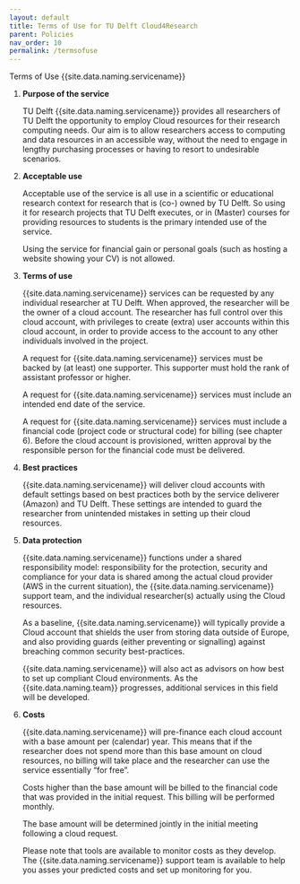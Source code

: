 ```yaml
---
layout: default
title: Terms of Use for TU Delft Cloud4Research
parent: Policies
nav_order: 10
permalink: /termsofuse
---
```

Terms of Use {{site.data.naming.servicename}}

1.	**Purpose of the service**

    TU Delft {{site.data.naming.servicename}} provides all researchers of TU Delft the opportunity to employ Cloud resources for their research computing needs. Our aim is to allow researchers access to computing and data resources in an accessible way, without the need to engage in lengthy purchasing processes or having to resort to undesirable scenarios.

2.	**Acceptable use**

    Acceptable use of the service is all use in a scientific or educational research context for research that is (co-) owned by TU Delft. So using it for research projects that TU Delft executes, or in (Master) courses for providing resources to students is the primary intended use of the service.

    Using the service for financial gain or personal goals (such as hosting a website showing your CV) is not allowed.

3.	**Terms of use**

    {{site.data.naming.servicename}} services can be requested by any individual researcher at TU Delft. When approved, the researcher will be the owner of a cloud account. The researcher has full control over this cloud account, with privileges to create (extra) user accounts within this cloud account, in order to provide access to the account to any other individuals involved in the project.

    A request for {{site.data.naming.servicename}} services must be backed by (at least) one supporter. This supporter must hold the rank of assistant professor or higher.

    A request for {{site.data.naming.servicename}} services must include an intended end date of the service.

    A request for {{site.data.naming.servicename}} services must include a financial code (project code or structural code) for billing (see chapter 6). Before the cloud account is provisioned, written approval by the responsible person for the financial code must be delivered.

4.	**Best practices**

    {{site.data.naming.servicename}} will deliver cloud accounts with default settings based on best practices both by the service deliverer (Amazon) and TU Delft. These settings are intended to guard the researcher from unintended mistakes in setting up their cloud resources. 

5.	**Data protection**

    {{site.data.naming.servicename}} functions under a shared responsibility model: responsibility for the protection, security and compliance for your data is shared among the actual cloud provider (AWS in the current situation), the {{site.data.naming.servicename}} support team, and the individual researcher(s) actually using the Cloud resources.

    As a baseline, {{site.data.naming.servicename}} will typically provide a Cloud account that shields the user from storing data outside of Europe, and also providing guards (either preventing or signalling) against breaching common security best-practices.

    {{site.data.naming.servicename}} will also act as advisors on how best to set up compliant Cloud environments. As the {{site.data.naming.team}} progresses, additional services in this field will be developed.

6.	**Costs**

    {{site.data.naming.servicename}} will pre-finance each cloud account with a base amount per (calendar) year. This means that if the researcher does not spend more than this base amount on cloud resources, no billing will take place and the researcher can use the service essentially “for free”.

    Costs higher than the base amount will be billed to the financial code that was provided in the initial request. This billing will be performed monthly.

    The base amount will be determined jointly in the initial meeting following a cloud request.

    Please note that tools are available to monitor costs as they develop. The {{site.data.naming.servicename}} support team is available to help you asses your predicted costs and set up monitoring for you.

